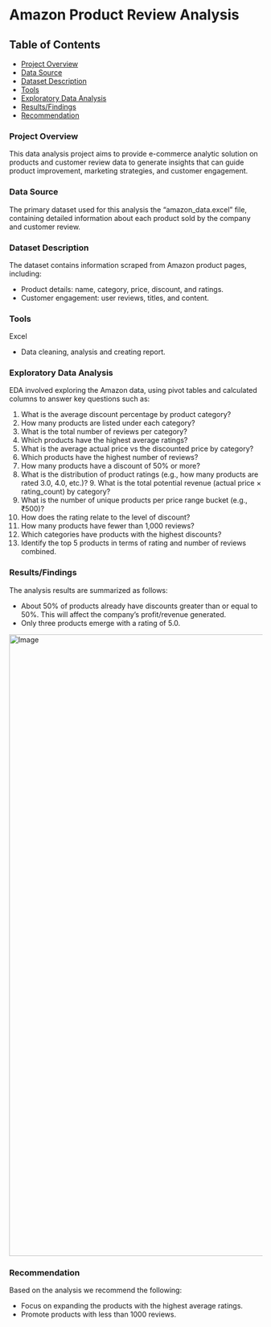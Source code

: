 # Amazon Product Review Analysis

## Table of Contents
-   [Project Overview](#Product-Overview)
-	[Data Source](#Data-Source)
-	[Dataset Description](#Dataset-Description)
-	[Tools](#Tools)
-	[Exploratory Data Analysis](#Exploratory-Data-Analysis)
-	[Results/Findings](#Results/Findings)
-	[Recommendation](#Recommendation)

### Project Overview
This data analysis project aims to provide e-commerce analytic solution on products and customer review data to generate insights that can guide product improvement, marketing strategies, and customer engagement.

### Data Source
The primary dataset used for this analysis the “amazon_data.excel” file, containing detailed information about each product sold by the company and customer review.

### Dataset Description
The dataset contains information scraped from Amazon product pages, including: 
- Product details: name, category, price, discount, and ratings.
- Customer engagement: user reviews, titles, and content.
### Tools
Excel
-	Data cleaning, analysis and creating report.
### Exploratory Data Analysis
EDA involved exploring the Amazon data, using pivot tables and calculated columns to answer key questions such as:
1. What is the average discount percentage by product category?
2. How many products are listed under each category? 
3. What is the total number of reviews per category? 
4. Which products have the highest average ratings? 
5. What is the average actual price vs the discounted price by category? 
6. Which products have the highest number of reviews? 
7. How many products have a discount of 50% or more? 
8. What is the distribution of product ratings (e.g., how many products are rated 3.0, 4.0, etc.)? 9. What is the total potential revenue (actual price × rating_count) by category? 
10. What is the number of unique products per price range bucket (e.g., ₹500)? 
11. How does the rating relate to the level of discount? 
12. How many products have fewer than 1,000 reviews? 
13. Which categories have products with the highest discounts? 
14. Identify the top 5 products in terms of rating and number of reviews combined.

### Results/Findings
The analysis results are summarized as follows:
- About 50% of products already have discounts greater than or equal to 50%. This will affect the company’s profit/revenue generated. 
- Only three products emerge with a rating of 5.0.


<img width="1233" alt="Image" src="https://github.com/user-attachments/assets/e2771101-0759-4afc-8234-2eaf5d863e03" />


### Recommendation
Based on the analysis we recommend the following:
-	Focus on expanding the products with the highest average ratings.
-	Promote products with less than 1000 reviews.
